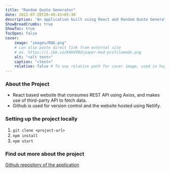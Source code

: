 ```yaml
---
title: "Random Quote Generator"
date: 2022-07-28T20:49:41+05:30
description: 'An application built using React and Random Quote Generator API'
ShowBreadCrumbs: true
ShowToc: true
TocOpen: false
cover:
    image: "images/RQG.png"
    # can also paste direct link from external site
    # ex. https://i.ibb.co/K0HVPBd/paper-mod-profilemode.png
    alt: "<alt text>"
    caption: "<text>"
    relative: false # To use relative path for cover image, used in hugo Page-bundles
---
```


### About the Project
-  React based website that consumes REST API using Axios, and makes use of third-party API to fetch data.
-  Github is used for version control and the website hosted using Netlify.

### Setting up the project locally
1. `git clone <project-url>`
2. `npm install`
3. `npm start`

### Find out more about the project
[Github repository of the application](https://github.com/Akshaya101/quote-generator)